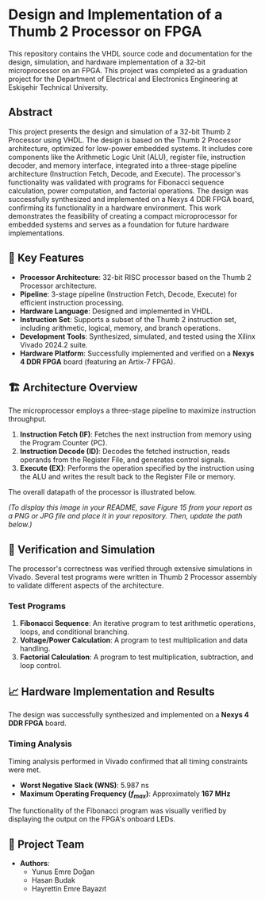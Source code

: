 # Design and Implementation of a Thumb 2 Processor on FPGA

This repository contains the VHDL source code and documentation for the design, simulation, and hardware implementation of a 32-bit microprocessor on an FPGA. This project was completed as a graduation project for the Department of Electrical and Electronics Engineering at Eskişehir Technical University.

## Abstract

This project presents the design and simulation of a 32-bit Thumb 2 Processor using VHDL. The design is based on the Thumb 2 Processor architecture, optimized for low-power embedded systems. It includes core components like the Arithmetic Logic Unit (ALU), register file, instruction decoder, and memory interface, integrated into a three-stage pipeline architecture (Instruction Fetch, Decode, and Execute). The processor's functionality was validated with programs for Fibonacci sequence calculation, power computation, and factorial operations. The design was successfully synthesized and implemented on a Nexys 4 DDR FPGA board, confirming its functionality in a hardware environment. This work demonstrates the feasibility of creating a compact microprocessor for embedded systems and serves as a foundation for future hardware implementations.

## 🚀 Key Features

* **Processor Architecture**: 32-bit RISC processor based on the Thumb 2 Processor architecture.
* **Pipeline**: 3-stage pipeline (Instruction Fetch, Decode, Execute) for efficient instruction processing.
* **Hardware Language**: Designed and implemented in VHDL.
* **Instruction Set**: Supports a subset of the Thumb 2 instruction set, including arithmetic, logical, memory, and branch operations.
* **Development Tools**: Synthesized, simulated, and tested using the Xilinx Vivado 2024.2 suite.
* **Hardware Platform**: Successfully implemented and verified on a **Nexys 4 DDR FPGA** board (featuring an Artix-7 FPGA).

## 🏗️ Architecture Overview

The microprocessor employs a three-stage pipeline to maximize instruction throughput.
1.  **Instruction Fetch (IF)**: Fetches the next instruction from memory using the Program Counter (PC).
2.  **Instruction Decode (ID)**: Decodes the fetched instruction, reads operands from the Register File, and generates control signals.
3.  **Execute (EX)**: Performs the operation specified by the instruction using the ALU and writes the result back to the Register File or memory.

The overall datapath of the processor is illustrated below.

*(To display this image in your README, save Figure 15 from your report as a PNG or JPG file and place it in your repository. Then, update the path below.)*


## 🔬 Verification and Simulation

The processor's correctness was verified through extensive simulations in Vivado. Several test programs were written in Thumb 2 Processor assembly to validate different aspects of the architecture.

### Test Programs
1.  **Fibonacci Sequence**: An iterative program to test arithmetic operations, loops, and conditional branching.
2.  **Voltage/Power Calculation**: A program to test multiplication and data handling.
3.  **Factorial Calculation**: A program to test multiplication, subtraction, and loop control.

## 📈 Hardware Implementation and Results

The design was successfully synthesized and implemented on a **Nexys 4 DDR FPGA** board.

### Timing Analysis
Timing analysis performed in Vivado confirmed that all timing constraints were met.
* **Worst Negative Slack (WNS)**: 5.987 ns
* **Maximum Operating Frequency ($f_{max}$)**: Approximately **167 MHz**

The functionality of the Fibonacci program was visually verified by displaying the output on the FPGA's onboard LEDs.



## 👥 Project Team

* **Authors**:
    * Yunus Emre Doğan
    * Hasan Budak
    * Hayrettin Emre Bayazıt


